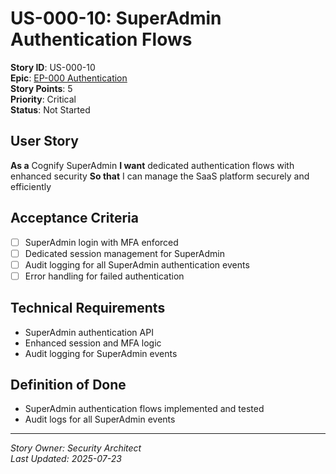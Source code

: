 # US-000-10: SuperAdmin Authentication Flows

**Story ID**: US-000-10  
**Epic**: [EP-000 Authentication](../epics/EP-000-Authentication.md)  
**Story Points**: 5  
**Priority**: Critical  
**Status**: Not Started  

## User Story
**As a** Cognify SuperAdmin
**I want** dedicated authentication flows with enhanced security
**So that** I can manage the SaaS platform securely and efficiently

## Acceptance Criteria
- [ ] SuperAdmin login with MFA enforced
- [ ] Dedicated session management for SuperAdmin
- [ ] Audit logging for all SuperAdmin authentication events
- [ ] Error handling for failed authentication

## Technical Requirements
- SuperAdmin authentication API
- Enhanced session and MFA logic
- Audit logging for SuperAdmin events

## Definition of Done
- SuperAdmin authentication flows implemented and tested
- Audit logs for all SuperAdmin events

---
*Story Owner: Security Architect*  
*Last Updated: 2025-07-23*
